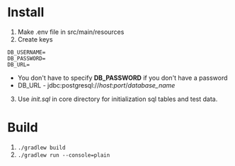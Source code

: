# Install
1. Make .env file in src/main/resources
2. Create keys
```
DB_USERNAME=
DB_PASSWORD=
DB_URL=
```
*  You don't have to specify **DB_PASSWORD** if you don't have a password
* DB_URL - jdbc:postgresql://*host*:*port*/*database_name*
3. Use *init.sql* in core directory for initialization sql tables and test data.

# Build
1. ``` ./gradlew build ```
2. ```./gradlew run --console=plain```